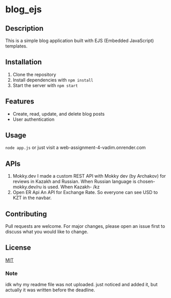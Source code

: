 # blog_ejs

## Description

This is a simple blog application built with EJS (Embedded JavaScript) templates. 

## Installation

1. Clone the repository
2. Install dependencies with `npm install`
3. Start the server with `npm start`

## Features

- Create, read, update, and delete blog posts
- User authentication

## Usage

`node app.js`
or just visit a web-assignment-4-vadim.onrender.com

## APIs

1. Mokky.dev
I made a custom REST API with Mokky dev (by Archakov) for reviews in Kazakh and Russian. When Russian language is chosen- mokky.dev/ru is used. When Kazakh- /kz
2. Open ER Api
An API for Exchange Rate. So everyone can see USD to KZT in the navbar.

## Contributing

Pull requests are welcome. For major changes, please open an issue first to discuss what you would like to change.

## License

[MIT](https://choosealicense.com/licenses/mit/)

### Note
idk why my readme file was not uploaded. just noticed and added it, but actually it was written before the deadline. 
